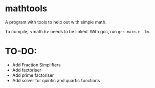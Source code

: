 # mathtools
A program with tools to help out with simple math.

To compile, <math.h> needs to be linked. With gcc, run `gcc main.c -lm`.

# TO-DO:
- Add Fraction Simplifiers
- Add factoriser
- Add prime factoriser
- Add solver for quintic and quartic functions
